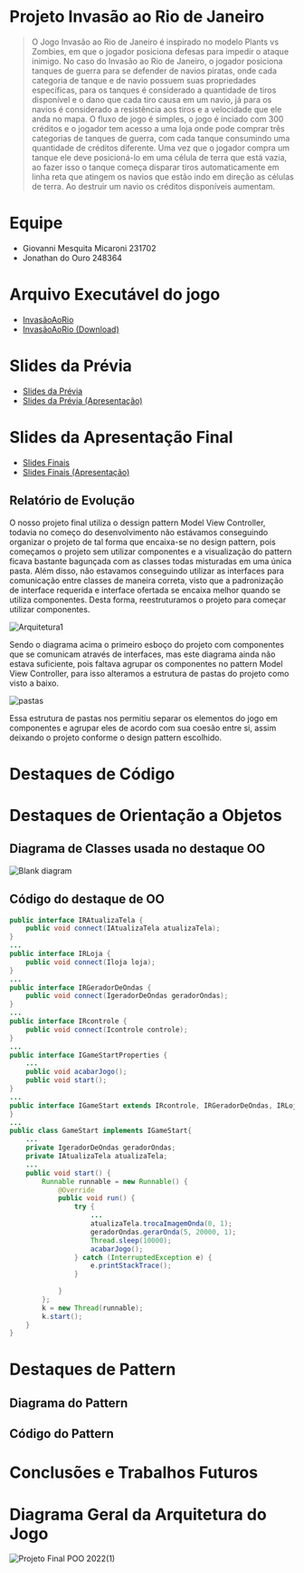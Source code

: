 # Projeto Invasão ao Rio de Janeiro
>O Jogo Invasão ao Rio de Janeiro é inspirado no modelo Plants vs Zombies, em que o jogador posiciona defesas para impedir o ataque inimigo. No caso do Invasão ao Rio de Janeiro, o jogador posiciona tanques de guerra para se defender de navios piratas, onde cada categoria de tanque e de navio possuem suas propriedades específicas, para os tanques é considerado a quantidade de tiros disponível e o dano que cada tiro causa em um navio, já para os navios é considerado a resistência aos tiros e a velocidade que ele anda no mapa.
O fluxo de jogo é simples, o jogo é inciado com 300 créditos e o jogador tem acesso a uma loja onde pode comprar três categorias de tanques de guerra, com cada tanque consumindo uma quantidade de créditos diferente. Uma vez que o jogador compra um tanque ele deve posicioná-lo em uma célula de terra que está vazia, ao fazer isso o tanque começa disparar tiros automaticamente em linha reta que atingem os navios que estão indo em direção as células de terra. Ao destruir um navio os créditos disponíveis aumentam.

# Equipe
* Giovanni Mesquita Micaroni 231702
* Jonathan do Ouro 248364
# Arquivo Executável do jogo
* [InvasãoAoRio](assets/InvasãoAoRio.jar)
* [InvasãoAoRio (Download)](https://drive.google.com/file/d/1t6f4L4nUpfXtKJUYKl2H6JAOP-ITxwBr/view?usp=sharing)
# Slides da Prévia
* [Slides da Prévia](assets/MC322-PropostaInicial.pptx)
* [Slides da Prévia (Apresentação)](https://docs.google.com/presentation/d/1VWDClihfaZlSJoE1NP40EWEMPne-HWDpHEoTdNXvNc4/edit?usp=sharing)

# Slides da Apresentação Final
* [Slides Finais](assets/MC322-SlidesFinais.pptx)
* [Slides Finais (Apresentação)](https://docs.google.com/presentation/d/1A17BexgyANxj-jKuBHobm8QDrC6Caz9vlF-jknswN2U/edit?usp=sharing) 

## Relatório de Evolução
O nosso projeto final utiliza o dessign pattern Model View Controller, todavia no começo do desenvolvimento não estávamos conseguindo organizar o projeto de tal forma que encaixa-se no design pattern, pois começamos o projeto sem utilizar componentes e a visualização do pattern ficava bastante bagunçada com as classes todas misturadas em uma única pasta. Além disso, não estavamos conseguindo utilizar as interfaces para comunicação entre classes de maneira correta, visto que a padronização de interface requerida e interface ofertada se encaixa melhor quando se utiliza componentes. Desta forma, reestruturamos o projeto para começar utilizar componentes.

![Arquitetura1](https://user-images.githubusercontent.com/102101030/178039047-137c4975-c7d1-4b9a-876a-a936924231bc.png)

Sendo o diagrama acima o primeiro esboço do projeto com componentes que se comunicam através de interfaces, mas este diagrama ainda não estava suficiente, pois faltava agrupar os componentes no pattern Model View Controller, para isso alteramos a estrutura de pastas do projeto como visto a baixo.

![pastas](https://user-images.githubusercontent.com/102101030/178039103-24221d74-eca3-496c-bb7e-6c804f1c123d.png)

Essa estrutura de pastas nos permitiu separar os elementos do jogo em componentes e agrupar eles de acordo com sua coesão entre si, assim deixando o projeto conforme o design pattern escolhido. 

# Destaques de Código

# Destaques de Orientação a Objetos

## Diagrama de Classes usada no destaque OO

![Blank diagram](https://user-images.githubusercontent.com/102101030/178045511-a52d8538-96fd-4990-a848-163415350f6e.jpeg)

## Código do destaque de OO

~~~JAVA
public interface IRAtualizaTela {
    public void connect(IAtualizaTela atualizaTela);
}
...
public interface IRLoja {
	public void connect(Iloja loja);
}
...
public interface IRGeradorDeOndas {
	public void connect(IgeradorDeOndas geradorOndas);
}
...
public interface IRcontrole {
	public void connect(Icontrole controle);
}
...
public interface IGameStartProperties {
	...
	public void acabarJogo();
	public void start();
}
...
public interface IGameStart extends IRcontrole, IRGeradorDeOndas, IRLoja, IGameStartProperties, IRAtualizaTela {
}
...
public class GameStart implements IGameStart{ 
	...
	private IgeradorDeOndas geradorOndas;
	private IAtualizaTela atualizaTela;
	...
	public void start() {
		Runnable runnable = new Runnable() {
			@Override
			public void run() {
				try {
					...
					atualizaTela.trocaImagemOnda(0, 1);
					geradorOndas.gerarOnda(5, 20000, 1);
					Thread.sleep(10000);
					acabarJogo();
				} catch (InterruptedException e) {
					e.printStackTrace();
				}
				
			}
		};
		k = new Thread(runnable);
		k.start();
	}
}

~~~

# Destaques de Pattern

## Diagrama do Pattern

## Código do Pattern

# Conclusões e Trabalhos Futuros

# Diagrama Geral da Arquitetura do Jogo
![Projeto Final POO 2022(1)](https://user-images.githubusercontent.com/69171865/176703680-975504df-55ea-4c09-932b-574ba126ed71.jpeg)
